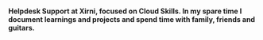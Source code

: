 #### Helpdesk Support at Xirni, focused on Cloud Skills. In my spare time I document learnings and projects and spend time with family, friends and guitars.
